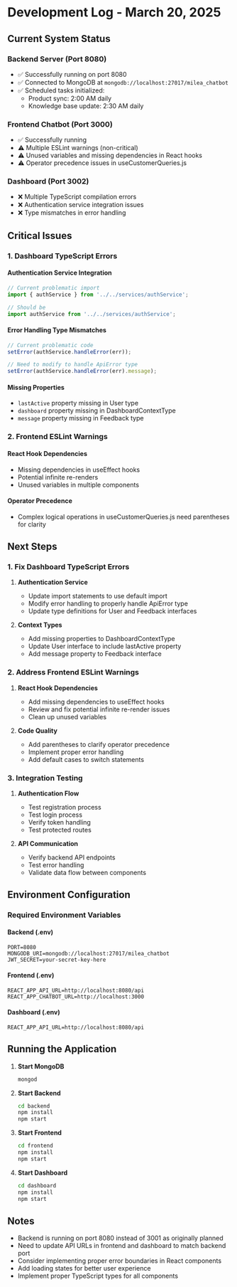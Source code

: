 # Development Log - March 20, 2025

## Current System Status

### Backend Server (Port 8080)
- ✅ Successfully running on port 8080
- ✅ Connected to MongoDB at `mongodb://localhost:27017/milea_chatbot`
- ✅ Scheduled tasks initialized:
  - Product sync: 2:00 AM daily
  - Knowledge base update: 2:30 AM daily

### Frontend Chatbot (Port 3000)
- ✅ Successfully running
- ⚠️ Multiple ESLint warnings (non-critical)
- ⚠️ Unused variables and missing dependencies in React hooks
- ⚠️ Operator precedence issues in useCustomerQueries.js

### Dashboard (Port 3002)
- ❌ Multiple TypeScript compilation errors
- ❌ Authentication service integration issues
- ❌ Type mismatches in error handling

## Critical Issues

### 1. Dashboard TypeScript Errors

#### Authentication Service Integration
```typescript
// Current problematic import
import { authService } from '../../services/authService';

// Should be
import authService from '../../services/authService';
```

#### Error Handling Type Mismatches
```typescript
// Current problematic code
setError(authService.handleError(err));

// Need to modify to handle ApiError type
setError(authService.handleError(err).message);
```

#### Missing Properties
- `lastActive` property missing in User type
- `dashboard` property missing in DashboardContextType
- `message` property missing in Feedback type

### 2. Frontend ESLint Warnings

#### React Hook Dependencies
- Missing dependencies in useEffect hooks
- Potential infinite re-renders
- Unused variables in multiple components

#### Operator Precedence
- Complex logical operations in useCustomerQueries.js need parentheses for clarity

## Next Steps

### 1. Fix Dashboard TypeScript Errors

1. **Authentication Service**
   - Update import statements to use default import
   - Modify error handling to properly handle ApiError type
   - Update type definitions for User and Feedback interfaces

2. **Context Types**
   - Add missing properties to DashboardContextType
   - Update User interface to include lastActive property
   - Add message property to Feedback interface

### 2. Address Frontend ESLint Warnings

1. **React Hook Dependencies**
   - Add missing dependencies to useEffect hooks
   - Review and fix potential infinite re-render issues
   - Clean up unused variables

2. **Code Quality**
   - Add parentheses to clarify operator precedence
   - Implement proper error handling
   - Add default cases to switch statements

### 3. Integration Testing

1. **Authentication Flow**
   - Test registration process
   - Test login process
   - Verify token handling
   - Test protected routes

2. **API Communication**
   - Verify backend API endpoints
   - Test error handling
   - Validate data flow between components

## Environment Configuration

### Required Environment Variables

#### Backend (.env)
```
PORT=8080
MONGODB_URI=mongodb://localhost:27017/milea_chatbot
JWT_SECRET=your-secret-key-here
```

#### Frontend (.env)
```
REACT_APP_API_URL=http://localhost:8080/api
REACT_APP_CHATBOT_URL=http://localhost:3000
```

#### Dashboard (.env)
```
REACT_APP_API_URL=http://localhost:8080/api
```

## Running the Application

1. **Start MongoDB**
   ```bash
   mongod
   ```

2. **Start Backend**
   ```bash
   cd backend
   npm install
   npm start
   ```

3. **Start Frontend**
   ```bash
   cd frontend
   npm install
   npm start
   ```

4. **Start Dashboard**
   ```bash
   cd dashboard
   npm install
   npm start
   ```

## Notes
- Backend is running on port 8080 instead of 3001 as originally planned
- Need to update API URLs in frontend and dashboard to match backend port
- Consider implementing proper error boundaries in React components
- Add loading states for better user experience
- Implement proper TypeScript types for all components 